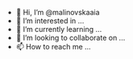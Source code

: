 - 👋 Hi, I’m @malinovskaaia
- 👀 I’m interested in ...
- 🌱 I’m currently learning ...
- 💞️ I’m looking to collaborate on ...
- 📫 How to reach me ...

<!---
malinovskaaia/malinovskaaia is a ✨ special ✨ repository because its `README.md` (this file) appears on your GitHub profile.
You can click the Preview link to take a look at your changes.
--->
